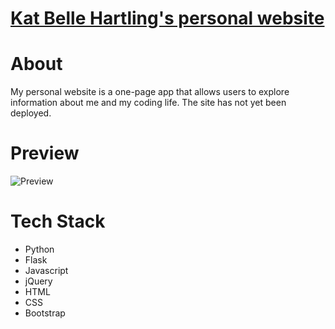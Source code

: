 # [Kat Belle Hartling's personal website](http://www.katbellehartling.com)

# About

My personal website is a one-page app that allows users to explore information about me and my coding life.  The site has not yet been deployed.

# Preview

![Preview](/static/gif/website.gif)

# Tech Stack

* Python
* Flask
* Javascript
* jQuery
* HTML
* CSS
* Bootstrap
